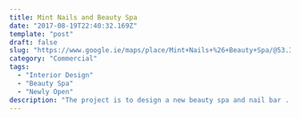 ```yaml
---
title: Mint Nails and Beauty Spa
date: "2017-08-19T22:40:32.169Z"
template: "post"
draft: false
slug: "https://www.google.ie/maps/place/Mint+Nails+%26+Beauty+Spa/@53.3323042,-6.2668168,17z/data=!3m1!4b1!4m5!3m4!1s0x48670ea07a69be25:0xb8fb4d1e53d2790b!8m2!3d53.3323042!4d-6.2646281"
category: "Commercial"
tags:
  - "Interior Design"
  - "Beauty Spa"
  - "Newly Open"
description: "The project is to design a new beauty spa and nail bar ..."
---
```


